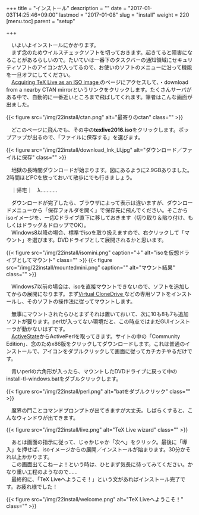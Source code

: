 +++
title = "インストール"
description = ""
date = "2017-01-03T14:25:46+09:00"
lastmod = "2017-01-08"
slug = "install"
weight = 220
[menu.toc]
    parent = "setup"

+++

&#x3000;いよいよインストールにかかります。  
　まず念のためウイルスチェックソフトを切っておきます。起きてると障害になることがあるらしいので。たいていは一番下のタスクバーの通知領域にセキュリティソフトのアイコンが入ってるので、お使いのソフトのメニューに沿って機能を一旦オフにしてください。  
　[Acquiring TeX Live as an ISO image ](http://www.tug.org/texlive/acquire-iso.html)のページにアクセスして、・download from a nearby CTAN mirrorというリンクをクリックします。たくさんサーバがある中で、自動的に一番近いところまで飛ばしてくれます。筆者はこんな画面が出ました。

{{< figure src="/img/22install/ctan.png" alt="最寄りのctan" class="" >}}

　どこのページに飛んでも、その中の**texlive2016.iso**をクリックします。ポップアップが出るので、「ファイルに保存する」を選びます。

{{< figure src="/img/22install/download_Ink_LI.jpg" alt="ダウンロード／ファイルに保存" class="" >}}

　地獄の長時間ダウンロードが始まります。図にあるように2.9GBありました。2時間ほどPCを放っておいて散歩にでも行きましょう。

　｜帰宅｜　λ...........

　ダウンロードが完了したら、ブラウザによって表示は違いますが、ダウンロードメニューから「保存フォルダを開く」で保存先に飛んでください。そこからisoイメージを、一応Cドライブ直下に移しておきます（切り取り＆貼り付け、もしくはドラッグ＆ドロップでOK）。  
　Windows8以降の場合、標準でisoを取り扱えますので、右クリックして「マウント」を選びます。DVDドライブとして展開されるかと思います。

{{< figure src="/img/22install/isomini.png" caption="↓" alt="isoを仮想ドライブとしてマウント" class="" >}}
{{< figure src="/img/22install/mountedmini.png" caption="" alt="マウント結果" class="" >}}

　Windows7以前の場合は、isoを直接マウントできないので、ソフトを追加してからの展開になります。まず[Virtual CloneDrive ](http://forest.watch.impress.co.jp/library/software/vclonedrive/)などの専用ソフトをインストールし、そのソフトの操作法に従ってマウントします。

　無事にマウントされたらひとまずそれは置いておいて、次に10も8も7も追加ソフトが要ります。perlが入ってない環境だと、この時点ではまだGUIインストーラが動かないはずです。  
　[ActiveState](http://www.activestate.com/activeperl)からActivePerlを取ってきます。サイトの中の「Community Edition」、念のためx86版をクリックしてダウンロードします。これは普通のインストールで、アイコンをダブルクリックして画面に従ってカチカチやるだけです。

　青いperlの六角形が入ったら、マウントしたDVDドライブに戻って中のinstall-tl-windows.batをダブルクリックします。

{{< figure src="/img/22install/perl.png" alt="batをダブルクリック" class="" >}}

　魔界の門ことコマンドプロンプトが出てきますが大丈夫。しばらくすると、こんなウィンドウが出てきます。

{{< figure src="/img/22install/live.png" alt="TeX Live wizard" class="" >}}

　あとは画面の指示に従って、じゃかじゃか「次へ」をクリック。最後に「導入」を押せば、isoイメージからの展開／インストールが始まります。30分かそれ以上かかります。  
　この画面出てこねーよ！という時は、ひとまず気長に待ってみてください。かなり重い工程のようなので……  
　最終的に、「TeX Liveへようこそ！」という文があればインストール完了です。お疲れ様でした！

{{< figure src="/img/22install/welcome.png" alt="TeX Liveへようこそ！" class="" >}}


